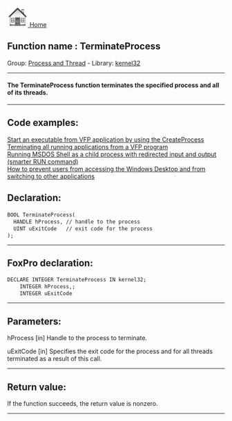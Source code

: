 [<img src="../../images/home.png"> Home ](https://github.com/VFPX/Win32API)  

## Function name : TerminateProcess
Group: [Process and Thread](../../functions_group.md#Process_and_Thread)  -  Library: [kernel32](../../libraries.md#kernel32)  
***  


#### The TerminateProcess function terminates the specified process and all of its threads.
***  


## Code examples:
[Start an executable from VFP application by using the CreateProcess](../../samples/sample_003.md)  
[Terminating all running applications from a VFP program](../../samples/sample_243.md)  
[Running MSDOS Shell as a child process with redirected input and output (smarter RUN command)](../../samples/sample_477.md)  
[How to prevent users from accessing the Windows Desktop and from switching to other applications](../../samples/sample_492.md)  

## Declaration:
```foxpro  
BOOL TerminateProcess(
  HANDLE hProcess, // handle to the process
  UINT uExitCode   // exit code for the process
);  
```  
***  


## FoxPro declaration:
```foxpro  
DECLARE INTEGER TerminateProcess IN kernel32;
	INTEGER hProcess,;
	INTEGER uExitCode  
```  
***  


## Parameters:
hProcess 
[in] Handle to the process to terminate. 

uExitCode 
[in] Specifies the exit code for the process and for all threads terminated as a result of this call.  
***  


## Return value:
If the function succeeds, the return value is nonzero.  
***  

